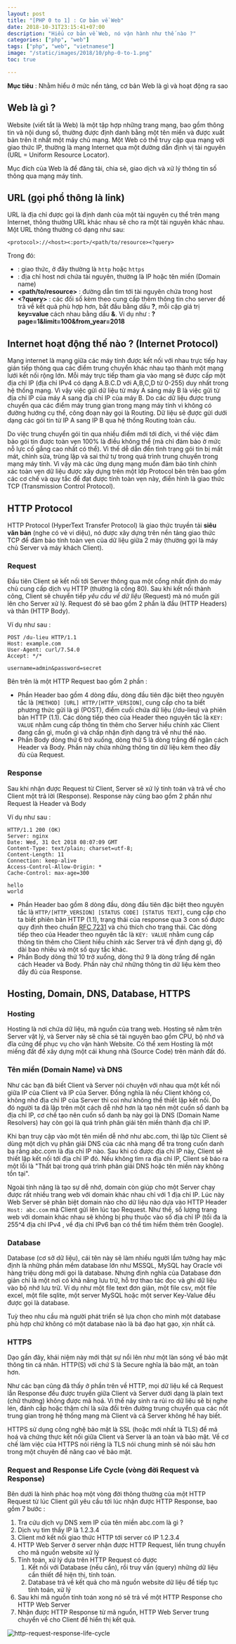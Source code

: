 ```yaml
---
layout: post
title: "[PHP 0 to 1] : Cơ bản về Web"
date: 2018-10-31T23:15:41+07:00
description: "Hiểu cơ bản về Web, nó vận hành như thế nào ?"
categories: ["php", "web"]
tags: ["php", "web", "vietnamese"]
image: "/static/images/2018/10/php-0-to-1.png"
toc: true

---
```


**Mục tiêu** : Nhằm hiểu ở mức nền tảng, cơ bản Web là gì và hoạt động ra sao

## Web là gì ?

Website (viết tắt là Web) là một tập hợp những trang mạng, bao gồm thông tin và nội dung số, thường được định danh bằng một tên miền và được xuất bản trên ít nhất một máy chủ mạng. Một Web có thể truy cập qua mạng với giao thức IP, thường là mạng Internet qua một đường dẫn định vị tài nguyên (URL = Uniform Resource Locator).

Mục đích của Web là để đăng tải, chia sẻ, giao dịch và xử lý thông tin số thông qua mạng máy tính.

## URL (gọi phổ thông là link)

URL là địa chỉ được gọi là định danh của một tài nguyên cụ thể trên mạng Internet, thông thường URL khác nhau sẽ cho ra một tài nguyên khác nhau. Một URL thông thường có dạng như sau:

```text
<protocol>://<host><:port>/<path/to/resource><?query>
```

Trong đó:

- **<protocol>** : giao thức, ở đây thường là `http` hoặc `https`
- **<host>** : địa chỉ host nơi chứa tài nguyên, thường là IP hoặc tên miền (Domain name)
- **<path/to/resource>** : đường dẫn tìm tới tài nguyên chứa trong host
- **<?query>** : các đối số kèm theo cung cấp thêm thông tin cho server để trả về kết quả phù hợp hơn, bắt đầu bằng dấu **?**, mỗi cặp giá trị **key=value** cách nhau bằng dấu **&**. Ví dụ như : **?page=1&limit=100&from_year=2018**

## Internet hoạt động thế nào ? (Internet Protocol)

Mạng internet là mạng giữa các máy tính được kết nối với nhau trực tiếp hay gián tiếp thông qua các điểm trung chuyển khác nhau tạo thành một mạng lưới kết nối rộng lớn. Mỗi máy trực tiếp tham gia vào mạng sẽ được cấp một địa chỉ IP (địa chỉ IPv4 có dạng A.B.C.D với A,B,C,D từ 0-255) duy nhất trong hệ thống mạng. Vì vậy việc gửi dữ liệu từ máy A sáng máy B là việc gửi từ địa chỉ IP của máy A sang địa chỉ IP của máy B. Do các dữ liệu được trung chuyển qua các điểm máy trung gian trong mạng máy tính vì không có đường hướng cụ thể, công đoạn này gọi là Routing. Dữ liệu sẽ được gửi dưới dạng các gói tin từ IP A sang IP B qua hệ thống Routing toàn cầu.

Do việc trung chuyển gói tin qua nhiều điểm mới tới đích, vì thế việc đảm bảo gói tin được toàn vẹn 100% là điều không thể (mà chỉ đảm bảo ở mức nỗ lực cố gắng cao nhất có thể). Vì thế dễ dẫn đến tình trạng gói tin bị mất mát, chỉnh sửa, trùng lặp và sai thứ tự trong quá trình trung chuyển trong mạng máy tính. Vì vậy mà các ứng dụng mạng muốn đảm bảo tính chính xác toàn vẹn dữ liệu được xây dựng trên một lớp Protocol bên trên bao gồm các cơ chế và quy tắc để đạt được tính toàn vẹn này, điển hình là giao thức TCP (Transmission Control Protocol).

## HTTP Protocol

HTTP Protocol (HyperText Transfer Protocol) là giao thức truyền tải **siêu văn bản** (nghe có vẻ vi diệu), nó được xây dựng trên nền tảng giao thức TCP để đảm bảo tính toàn vẹn của dữ liệu giữa 2 máy (thường gọi là máy chủ Server và máy khách Client).

### Request

Đầu tiên Client sẽ kết nối tới Server thông qua một cổng nhất định do máy chủ cung cấp dịch vụ HTTP (thường là cổng 80). Sau khi kết nối thành công, Client sẽ chuyển tiếp *yêu cầu về dữ liệu* (Request) mà nó muốn gửi lên cho Server xử lý. Request đó sẽ bao gồm 2 phần là đầu (HTTP Headers) và thân (HTTP Body).

Ví dụ như sau :

```text
POST /du-lieu HTTP/1.1
Host: example.com
User-Agent: curl/7.54.0
Accept: */*

username=admin&password=secret
```

Bên trên là một HTTP Request bao gồm 2 phần :

- Phần Header bao gồm 4 dòng đầu, dòng đầu tiên đặc biệt theo nguyên tắc là `[METHOD] [URL] HTTP/[HTTP_VERSION]`, cung cấp cho ta biết phương thức gửi là gì (POST), điểm cuối chứa dữ liệu (/du-lieu) và phiên bản HTTP (1.1). Các dòng tiếp theo của Header theo nguyên tắc là `KEY: VALUE` nhằm cung cấp thông tin thêm cho Server hiểu chính xác Client đang cần gì, muốn gì và chấp nhận định dạng trả về như thế nào.
- Phần Body dòng thứ 6 trở xuống, dòng thứ 5 là dòng trắng để ngăn cách Header và Body. Phần này chứa những thông tin dữ liệu kèm theo đầy đủ của Request.

### Response

Sau khi nhận được Request từ Client, Server sẽ xử lý tính toán và trả về cho Client một trả lời (Response). Response này cũng bao gồm 2 phần như Request là Header và Body

Ví dụ như sau :

```text
HTTP/1.1 200 (OK)
Server: nginx
Date: Wed, 31 Oct 2018 08:07:09 GMT
Content-Type: text/plain; charset=utf-8;
Content-Length: 11
Connection: keep-alive
Access-Control-Allow-Origin: *
Cache-Control: max-age=300

hello
world
```

- Phần Header bao gồm 8 dòng đầu, dòng đầu tiên đặc biệt theo nguyên tắc là `HTTP/[HTTP_VERSION] [STATUS CODE] [STATUS TEXT]`, cung cấp cho ta biết phiên bản HTTP (1.1), trạng thái của response qua 3 con số được quy định theo chuẩn [RFC 7231](https://en.wikipedia.org/wiki/List_of_HTTP_status_codes) và chú thích cho trạng thái. Các dòng tiếp theo của Header theo nguyên tắc là `KEY: VALUE` nhằm cung cấp thông tin thêm cho Client hiểu chính xác Server trả về định dạng gì, độ dài bao nhiêu và một số quy tắc khác.
- Phần Body dòng thứ 10 trở xuống, dòng thứ 9 là dòng trắng để ngăn cách Header và Body. Phần này chứ những thông tin dữ liệu kèm theo đầy đủ của Response.

## Hosting, Domain, DNS, Database, HTTPS

### Hosting

Hosting là nơi chứa dữ liệu, mã nguồn của trang web. Hosting sẽ nằm trên Server vật lý, và Server này sẽ chia sẻ tài nguyên bao gồm CPU, bộ nhớ và đĩa cứng để phục vụ cho vận hành Website. Có thể xem Hosting là một miếng đất để xây dựng một cái khung nhà (Source Code) trên mảnh đất đó.

### Tên miền (Domain Name) và DNS

Như các bạn đã biết Client và Server nói chuyện với nhau qua một kết nối giữa IP của Client và IP của Server. Đồng nghĩa là nếu Client không có, không nhớ địa chỉ IP của Server thì coi như không thể thiết lập kết nối. Do đó người ta đã lập trên một cách dễ nhớ hơn là tạo nên một cuốn sổ danh bạ địa chỉ IP, cơ chế tạo nên cuốn sổ danh bạ này gọi là DNS (Domain Name Resolvers) hay còn gọi là quá trình phân giải tên miền thành địa chỉ IP.

Khi bạn truy cập vào một tên miền dễ nhớ như abc.com, thì lập tức Client sẽ dùng một dịch vụ phân giải DNS của các nhà mạng để tra trong cuốn danh bạ rằng abc.com là địa chỉ IP nào. Sau khi có được địa chỉ IP này, Client sẽ thiết lập kết nối tới địa chỉ IP đó. Nếu không tìm ra địa chỉ IP, Client sẽ báo ra một lỗi là "Thất bại trong quá trình phân giải DNS hoặc tên miền này không tồn tại".

Ngoài tính năng là tạo sự dễ nhớ, domain còn giúp cho một Server chạy được rất nhiều trang web với domain khác nhau chỉ với 1 địa chỉ IP. Lúc này Web Server sẽ phân biệt domain nào cho dữ liệu nào dựa vào HTTP Header `Host: abc.com` mà Client gửi lên lúc tạo Request. Như thế, số lượng trang web với domain khác nhau sẽ không bị phụ thuộc vào số địa chỉ IP (tối đa là 255^4 địa chỉ IPv4 , về địa chỉ IPv6 bạn có thể tìm hiểm thêm trên Google).

### Database

Database (cơ sở dữ liệu), cái tên này sẽ làm nhiều người lầm tưởng hay mặc định là những phần mềm database lớn như MSSQL, MySQL hay Oracle với hàng triệu dòng mới gọi là database. Nhưng định nghĩa của Database đơn giản chỉ là một nơi có khả năng lưu trữ, hỗ trợ thao tác đọc và ghi dữ liệu vào bộ nhớ lưu trữ. Ví dụ như một file text đơn giản, một file csv, một file excel, một file sqlite, một server MySQL hoặc một server Key-Value đều được gọi là database.

Tuỳ theo nhu cầu mà người phát triển sẽ lựa chọn cho mình một database phù hợp chứ không có một database nào là bá đạo hạt gạo, xịn nhất cả.

### HTTPS

Dạo gần đây, khái niệm này mới thật sự nổi lên như một làn sóng về bảo mật thông tin cá nhân. HTTP(S) với chứ S là Secure nghĩa là bảo mật, an toàn hơn.

Như các bạn cũng đã thấy ở phần trên về HTTP, mọi dữ liệu kể cả Request lẫn Response đều được truyền giữa Client và Server dưới dạng là plain text (chữ thường) không được mã hoá. Vì thế nảy sinh ra rủi ro dữ liệu sẽ bị nghe lén, đánh cắp hoặc thậm chí là sửa đổi trên đường trung chuyển qua các nốt trung gian trong hệ thống mạng mà Client và cả Server không hề hay biết.

HTTPS sử dụng công nghệ bảo mật là SSL (hoặc mới nhất là TLS) để mã hoá và chứng thực kết nối giữa Client và Server là an toàn và bảo mật. Về cơ chế làm việc của HTTPS nói riêng là TLS nói chung mình sẽ nói sâu hơn trong một chuyên đề nâng cao về bảo mật.

### Request and Response Life Cycle (vòng đời Request và Response)

Bên dưới là hình phác hoạ một vòng đời thông thường của một HTTP Request từ lúc Client gửi yêu cầu tới lúc nhận được HTTP Response, bao gồm 7 bước :

1. Tra cứu dịch vụ DNS xem IP của tên miền abc.com là gì ?
1. Dịch vụ tìm thấy IP là 1.2.3.4
1. Client mở kết nối giao thức HTTP tới server có IP 1.2.3.4
1. HTTP Web Server ở server nhận được HTTP Request, liền trung chuyển cho mã nguồn website xử lý
1. Tính toán, xử lý dựa trên HTTP Request có được
	1. Kết nối với Database (nếu cần), rồi truy vấn (query) những dữ liệu cần thiết để hiện thị, tính toán.
    1. Database trả về kết quả cho mã nguồn website dữ liệu để tiếp tục tính toán, xử lý
1. Sau khi mã nguồn tính toán xong nó sẽ trả về một HTTP Response cho HTTP Web Server
1. Nhận được HTTP Response từ mã nguồn, HTTP Web Server trung chuyển về cho Client để hiển thị kết quả.

![http-request-response-life-cycle](https://user-images.githubusercontent.com/4528223/47900321-105d6780-deaf-11e8-894f-408e05e0b433.png)